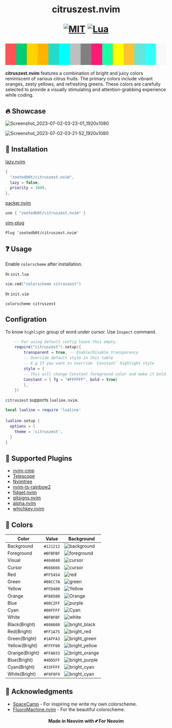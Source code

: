 <h1 align="center">
citruszest.nvim

<a href="https://www.gnu.org/licenses/gpl-3.0.en.html" rel="nofollow"><img alt="MIT" src="https://img.shields.io/badge/License-MIT-green.svg?style=for-the-badge" style="max-width: 100%;"></a>
<a href="https://www.lua.org/"><img alt="Lua" src="https://img.shields.io/badge/Lua-blue.svg?style=for-the-badge&logo=lua" style="max-width:100%"></a>

</h1>

<p align="center">
<img alt="color_palette" src="./misc/citruszest-palette.png">

<b>citruszest.nvim</b> features a combination of bright and juicy colors reminiscent of various citrus fruits. The primary colors include vibrant oranges, zesty yellows, and refreshing greens. These colors are carefully selected to provide a visually stimulating and attention-grabbing experience while coding.

</p>

## :fire: Showcase

![Screenshot_2023-07-02-03-23-01_1920x1080](https://github.com/zootedb0t/citruszest.nvim/assets/62596687/ad44cfa5-a49c-4ff0-9d0f-e1c5bd236ee5)

![Screenshot_2023-07-02-03-21-52_1920x1080](https://github.com/zootedb0t/citruszest.nvim/assets/62596687/062f285e-1034-4ddb-87d7-7e91b1c58eaf)

## :wrench: Installation

[lazy.nvim](https://github.com/folke/lazy.nvim)

```lua
{
  "zootedb0t/citruszest.nvim",
  lazy = false,
  priority = 1000,
},
```

[packer.nvim](https://github.com/wbthomason/packer.nvim)

```lua
use { "zootedb0t/citruszest.nvim" }
```

[vim-plug](https://github.com/junegunn/vim-plug)

```viml
Plug 'zootedb0t/citruszest.nvim'
```

## :question: Usage

Enable `colorscheme` after installation.

In `init.lua`

```lua
vim.cmd("colorscheme citruszest")
```

In `init.vim`

```viml
colorscheme citruszest
```

## Configration

To know `highlight` group of word under cursor. Use `Inspect` command.

```lua
    -- For using default config leave this empty.
    require("citruszest").setup({
        transparent = true, -- Enable/Disable transparency
        -- Override default style in this table
        -- E.g If you want to override `Constant` highlight style
        style = {
        -- This will change Constant foreground color and make it bold.
        Constant = { fg = "#FFFFFF", bold = true}
        },
    })
```

`citruszest` supports `lualine.nvim`.

```lua
local lualine = require 'lualine'

lualine.setup {
  options = {
    theme = 'citruszest',
  }
}
```

## :pushpin: Supported Plugins

- [nvim-cmp](https://github.com/hrsh7th/nvim-cmp)
- [Telescope](https://github.com/nvim-telescope/telescope.nvim)
- [Nvimtree](https://github.com/nvim-tree/nvim-tree.lua)
- [nvim-ts-rainbow2](https://gitlab.com/HiPhish/nvim-ts-rainbow2)
- [fidget.nvim](https://github.com/j-hui/fidget.nvim)
- [gitsigns.nvim](https://github.com/lewis6991/gitsigns.nvim)
- [alpha.nvim](https://github.com/goolord/alpha-nvim)
- [whichkey.nvim](https://github.com/folke/which-key.nvim)

## :art: Colors

| Color             | Value     | Background                                               |
| ----------------- | --------- | -------------------------------------------------------- |
| Background        | `#121212` | ![background](https://place-hold.it/32/121212?text=+)    |
| Foreground        | `#BFBFBF` | ![foreground](https://place-hold.it/32/BFBFBF?text=+)    |
| Visual            | `#404040` | ![cursor](https://place-hold.it/32/404040?text=+)        |
| Cursor            | `#666666` | ![cursor](https://place-hold.it/32/666666?text=+)        |
| Red               | `#FF5454` | ![red](https://place-hold.it/32/FF5454?text=+)           |
| Green             | `#00CC7A` | ![green](https://place-hold.it/32/00CC7A?text=+)         |
| Yellow            | `#FFD400` | ![Yellow](https://place-hold.it/32/F0D50C?text=+)        |
| Orange            | `#FB8500` | ![Orange](https://place-hold.it/32/FB8500?text=+)        |
| Blue              | `#00C2FF` | ![purple](https://place-hold.it/32/00C2FF?text=+)        |
| Cyan              | `#00FFFF` | ![Cyan](https://place-hold.it/32/1AFFFF?text=+)          |
| White             | `#BFBFBF` | ![white](https://place-hold.it/32/BFBFBF?text=+)         |
| Black(Bright)     | `#808080` | ![bright_black](https://place-hold.it/32/808080?text=+)  |
| Red(Bright)       | `#FF1A75` | ![bright_red](https://place-hold.it/32/FF1A75?text=+)    |
| Green(Bright)     | `#1AFFA3` | ![bright_green](https://place-hold.it/32/1AFFA3?text=+)  |
| Yellow(Bright)    | `#FFFF00` | ![bright_yellow](https://place-hold.it/32/FFFF00?text=+) |
| Orange(Bright)    | `#FFA033` | ![bright_orange](https://place-hold.it/32/FFC233?text=+) |
| Blue(Bright)      | `#4DD5FF` | ![bright_purple](https://place-hold.it/32/4DD5FF?text=+) |
| Cyan(Bright)      | `#33FFFF` | ![bright_cyan](https://place-hold.it/32/33FFFF?text=+)   |
| White(Bright)     | `#F9F9F9` | ![bright_cyan](https://place-hold.it/32/F9F9F9?text=+)   |

## :pray: Acknowledgments

- [SpaceCamp](https://github.com/jaredgorski/SpaceCamp) - For inspiring me write my own colorscheme.
- [FluoroMachine.nvim](https://github.com/maxmx03/FluoroMachine.nvim) - For the beautiful colorscheme.

<div align="center">
    <h4>
    Made in Neovim with 💕 For Neovim
    </h4>
</div>
